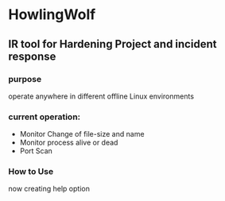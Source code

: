 # HowlingWolf
## IR tool for Hardening Project and incident response

### purpose 
operate anywhere in different offline Linux environments

### current operation: 

- Monitor Change of file-size and name 
- Monitor process alive or dead
- Port Scan

### How to Use	

now creating help option
